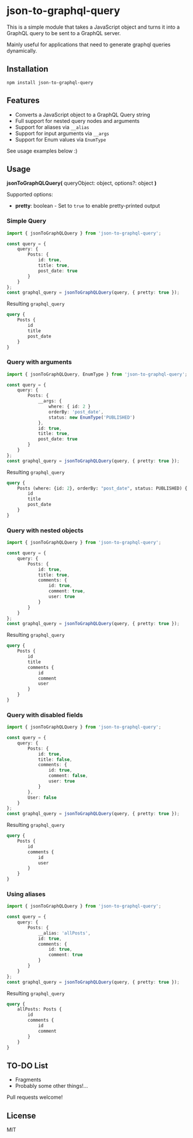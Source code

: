 # json-to-graphql-query

This is a simple module that takes a JavaScript object and turns it into a
GraphQL query to be sent to a GraphQL server.

Mainly useful for applications that need to generate graphql queries dynamically.

## Installation

```
npm install json-to-graphql-query
```

## Features

 * Converts a JavaScript object to a GraphQL Query string
 * Full support for nested query nodes and arguments
 * Support for aliases via `__alias`
 * Support for input arguments via `__args`
 * Support for Enum values via `EnumType`

See usage examples below :)

## Usage

**jsonToGraphQLQuery(** queryObject: object, options?: object **)**

Supported options:
 * **pretty**: boolean - Set to `true` to enable pretty-printed output

### Simple Query

```typescript
import { jsonToGraphQLQuery } from 'json-to-graphql-query';

const query = {
    query: {
        Posts: {
            id: true,
            title: true,
            post_date: true
        }
    }
};
const graphql_query = jsonToGraphQLQuery(query, { pretty: true });
```

Resulting `graphql_query`

```graphql
query {
    Posts {
        id
        title
        post_date
    }
}
```

### Query with arguments

```typescript
import { jsonToGraphQLQuery, EnumType } from 'json-to-graphql-query';

const query = {
    query: {
        Posts: {
            __args: {
                where: { id: 2 }
                orderBy: 'post_date',
                status: new EnumType('PUBLISHED')
            },
            id: true,
            title: true,
            post_date: true
        }
    }
};
const graphql_query = jsonToGraphQLQuery(query, { pretty: true });
```

Resulting `graphql_query`

```graphql
query {
    Posts (where: {id: 2}, orderBy: "post_date", status: PUBLISHED) {
        id
        title
        post_date
    }
}
```

### Query with nested objects

```typescript
import { jsonToGraphQLQuery } from 'json-to-graphql-query';

const query = {
    query: {
        Posts: {
            id: true,
            title: true,
            comments: {
                id: true,
                comment: true,
                user: true
            }
        }
    }
};
const graphql_query = jsonToGraphQLQuery(query, { pretty: true });
```

Resulting `graphql_query`

```graphql
query {
    Posts {
        id
        title
        comments {
            id
            comment
            user
        }
    }
}
```

### Query with disabled fields

```typescript
import { jsonToGraphQLQuery } from 'json-to-graphql-query';

const query = {
    query: {
        Posts: {
            id: true,
            title: false,
            comments: {
                id: true,
                comment: false,
                user: true
            }
        },
        User: false
    }
};
const graphql_query = jsonToGraphQLQuery(query, { pretty: true });
```

Resulting `graphql_query`

```graphql
query {
    Posts {
        id
        comments {
            id
            user
        }
    }
}
```

### Using aliases

```typescript
import { jsonToGraphQLQuery } from 'json-to-graphql-query';

const query = {
    query: {
        Posts: {
            __alias: 'allPosts',
            id: true,
            comments: {
                id: true,
                comment: true
            }
        }
    }
};
const graphql_query = jsonToGraphQLQuery(query, { pretty: true });
```

Resulting `graphql_query`

```graphql
query {
    allPosts: Posts {
        id
        comments {
            id
            comment
        }
    }
}
```

## TO-DO List

 * Fragments
 * Probably some other things!...

Pull requests welcome!

## License

MIT
